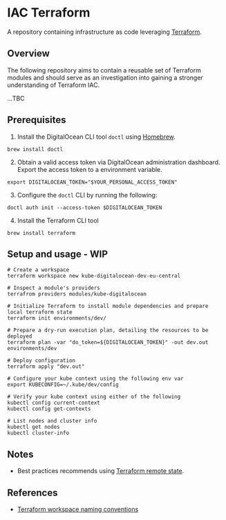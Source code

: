 # IAC Terraform

A repository containing infrastructure as code leveraging [Terraform](https://www.terraform.io/).

## Overview 

The following repository aims to contain a reusable set of Terraform modules and should serve as an investigation into gaining a stronger understanding of Terraform IAC.

...TBC

## Prerequisites

1. Install the DigitalOcean CLI tool `doctl` using [Homebrew](https://brew.sh/).
```
brew install doctl
```

2. Obtain a valid access token via DigitalOcean administration dashboard. Export the access token to a environment variable.
```
export DIGITALOCEAN_TOKEN="$YOUR_PERSONAL_ACCESS_TOKEN"
```

3. Configure the `doctl` CLI by running the following:
```
doctl auth init --access-token $DIGITALOCEAN_TOKEN
```

4. Install the Terraform CLI tool
```
brew install terraform
```

## Setup and usage - WIP

```
# Create a workspace
terraform workspace new kube-digitalocean-dev-eu-central

# Inspect a module's providers 
terrafrom providers modules/kube-digitalocean

# Initialize Terraform to install module dependencies and prepare local terraform state
terraform init environments/dev/

# Prepare a dry-run execution plan, detailing the resources to be deployed
terraform plan -var "do_token=${DIGITALOCEAN_TOKEN}" -out dev.out environments/dev

# Deploy configuration
terraform apply "dev.out"

# Configure your kube context using the following env var
export KUBECONFIG=~/.kube/dev/config

# Verify your kube context using either of the following
kubectl config current-context
kubectl config get-contexts

# List nodes and cluster info
kubectl get nodes
kubectl cluster-info
```

## Notes

- Best practices recommends using [Terraform remote state](https://www.terraform.io/docs/state/remote.html).

## References

- [Terraform workspace naming conventions](https://www.terraform.io/docs/cloud/workspaces/naming.html)
